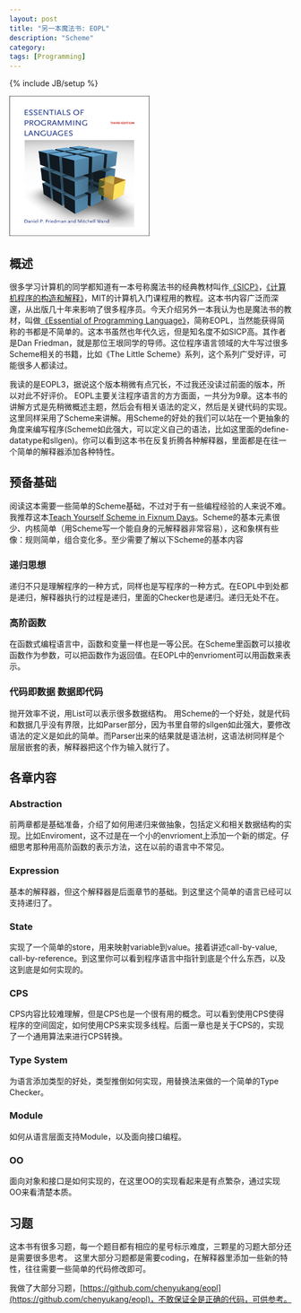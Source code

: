 ```yaml
---
layout: post
title: "另一本魔法书: EOPL"
description: "Scheme"
category:
tags: [Programming]
---
```

{% include JB/setup %}

<img src="/images/eopl.jpg" alt="eopl" class="img-center" height="250" width="250"/>

## 概述

很多学习计算机的同学都知道有一本号称魔法书的经典教材叫作[《SICP》](http://mitpress.mit.edu/sicp/)，[《计算机程序的构造和解释》](2010/07/27/sicp.html)，MIT的计算机入门课程用的教程。这本书内容广泛而深邃，从出版几十年来影响了很多程序员。今天介绍另外一本我认为也是魔法书的教材，叫做[《Essential of Programming Language》](http://www.eopl3.com/)，简称EOPL，当然能获得简称的书都是不简单的。这本书虽然也年代久远，但是知名度不如SICP高。其作者是Dan Friedman，就是那位王垠同学的导师。这位程序语言领域的大牛写过很多Scheme相关的书籍，比如《The Little Scheme》系列，这个系列广受好评，可能很多人都读过。

我读的是EOPL3，据说这个版本稍微有点冗长，不过我还没读过前面的版本，所以对此不好评价。
EOPL主要关注程序语言的方方面面，一共分为9章。这本书的讲解方式是先稍微概述主题，然后会有相关语法的定义，然后是关键代码的实现。这里同样采用了Scheme来讲解。用Scheme的好处的我们可以站在一个更抽象的角度来编写程序(Scheme如此强大，可以定义自己的语法，比如这里面的define-datatype和sllgen)。你可以看到这本书在反复折腾各种解释器，里面都是在往一个简单的解释器添加各种特性。

## 预备基础

阅读这本需要一些简单的Scheme基础，不过对于有一些编程经验的人来说不难。我推荐这本[Teach Yourself Scheme in Fixnum Days](http://www.ccs.neu.edu/home/dorai/t-y-scheme/t-y-scheme.html)。Scheme的基本元素很少、内核简单（用Scheme写一个能自身的元解释器非常容易），这和象棋有些像：规则简单，组合变化多。至少需要了解以下Scheme的基本内容

### 递归思想
递归不只是理解程序的一种方式，同样也是写程序的一种方式。在EOPL中到处都是递归，解释器执行的过程是递归，里面的Checker也是递归。递归无处不在。

### 高阶函数
在函数式编程语言中，函数和变量一样也是一等公民。在Scheme里函数可以接收函数作为参数，可以把函数作为返回值。在EOPL中的envrioment可以用函数来表示。

### 代码即数据 数据即代码

抛开效率不说，用List可以表示很多数据结构。
用Scheme的一个好处，就是代码和数据几乎没有界限，比如Parser部分，因为书里自带的sllgen如此强大，要修改语法的定义是如此的简单。而Parser出来的结果就是语法树，这语法树同样是个层层嵌套的表，解释器把这个作为输入就行了。

## 各章内容

### Abstraction
前两章都是基础准备，介绍了如何用递归来做抽象，包括定义和相关数据结构的实现。比如Enviroment，这不过是在一个小的envrioment上添加一个新的绑定。仔细思考那种用高阶函数的表示方法，这在以前的语言中不常见。

### Expression
基本的解释器，但这个解释器是后面章节的基础。到这里这个简单的语言已经可以支持递归了。

### State
实现了一个简单的store，用来映射variable到value。接着讲述call-by-value, call-by-reference。到这里你可以看到程序语言中指针到底是个什么东西，以及这到底是如何实现的。

### CPS
CPS内容比较难理解，但是CPS也是一个很有用的概念。可以看到使用CPS使得程序的空间固定，如何使用CPS来实现多线程。后面一章也是关于CPS的，实现了一个通用算法来进行CPS转换。

### Type System
为语言添加类型的好处，类型推倒如何实现，用替换法来做的一个简单的Type Checker。

### Module
如何从语言层面支持Module，以及面向接口编程。

### OO
面向对象和接口是如何实现的，在这里OO的实现看起来是有点繁杂，通过实现OO来看清楚本质。

## 习题
这本书有很多习题，每一个题目都有相应的星号标示难度，三颗星的习题大部分还是需要很多思考。
这里大部分习题都是需要coding，在解释器里添加一些新的特性，往往需要一些简单的代码修改即可。

我做了大部分习题，[https://github.com/chenyukang/eopl](https://github.com/chenyukang/eopl)，不敢保证全是正确的代码，可供参考。
